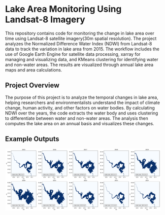 # Lake Area Monitoring Using Landsat-8  Imagery
This repository contains code for monitoring the change in lake area over time using Landsat-8 satellite imagery(30m spatial resolution). The project analyzes the Normalized Difference Water Index (NDWI) from Landsat-8 data to track the variation in lake area from 2015. The workflow includes the use of Google Earth Engine for satellite data processing, xarray for managing and visualizing data, and KMeans clustering for identifying water and non-water areas. The results are visualized through annual lake area maps and area calculations.


## Project Overview
The purpose of this project is to analyze the temporal changes in lake area, helping researchers and environmentalists understand the impact of climate change, human activity, and other factors on water bodies. By calculating NDWI over the years, the code extracts the water body and uses clustering to differentiate between water and non-water areas. The analysis then computes the lake area on an annual basis and visualizes these changes.



## Example Outputs
![image alt](https://github.com/SaeidDaliriSusefi/Lake-Monitoring-Landsat/blob/f80687ed2fadf39a890d896ec5a5c2c55180bb21/Images/Lake_Area.png)
